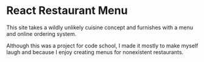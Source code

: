 # React Restaurant Menu

This site takes a wildly unlikely cuisine concept
and furnishes with a menu and online ordering system.

Although this was a project for code school, I made
it mostly to make myself laugh and because I enjoy
creating menus for nonexistent restaurants.
